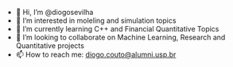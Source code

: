 - 👋 Hi, I’m @diogosevilha
- 👀 I’m interested in moleling and simulation topics
- 🌱 I’m currently learning C++ and Financial Quantitative Topics
- 💞️ I’m looking to collaborate on Machine Learning, Research and Quantitative projects
- 📫 How to reach me: diogo.couto@alumni.usp.br
